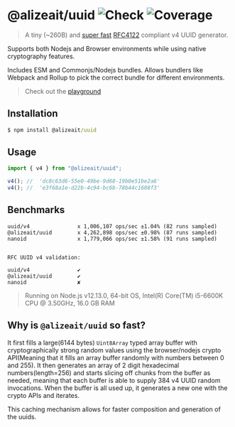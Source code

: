 # @alizeait/uuid ![Check](https://github.com/alizeait/uuid/workflows/Check/badge.svg) ![Coverage](https://img.shields.io/codecov/c/github/alizeait/uuid)

> A tiny (~260B) and [super fast](#benchmarks) [RFC4122](http://www.ietf.org/rfc/rfc4122.txt) compliant v4 UUID generator.

Supports both Nodejs and Browser environments while using native cryptography features.

Includes ESM and Commonjs/Nodejs bundles. Allows bundlers like Webpack and Rollup to pick the correct bundle for different environments.

> Check out the [playground](https://wizardly-spence-a7234e.netlify.app/)

## Installation
```cmd
$ npm install @alizeait/uuid
```
## Usage

```js
import { v4 } from "@alizeait/uuid";

v4(); //  'dc8c63d6-55e0-49be-9d68-19b0e51be2a6'
v4(); //  'e3f68a1e-d22b-4c94-bc6b-78b44c1608f3'
```

## Benchmarks

```
uuid/v4               x 1,006,107 ops/sec ±1.04% (82 runs sampled)
@alizeait/uuid        x 4,262,898 ops/sec ±0.98% (87 runs sampled)
nanoid                x 1,779,066 ops/sec ±1.58% (91 runs sampled)


RFC UUID v4 validation:

uuid/v4               ✔
@alizeait/uuid        ✔
nanoid                ✘

```

> Running on Node.js v12.13.0, 64-bit OS, Intel(R) Core(TM) i5-6600K CPU @ 3.50GHz, 16.0 GB RAM

## Why is `@alizeait/uuid` so fast?

It first fills a large(6144 bytes) `Uint8Array` typed array buffer with cryptographically strong random values using the browser/nodejs crypto API(Meaning that it fills an array buffer randomly with numbers between 0 and 255). It then generates an array of 2 digit hexadecimal numbers(length=256) and starts slicing off chunks from the buffer as needed, meaning that each buffer is able to supply 384 v4 UUID random invocations. When the buffer is all used up, it generates a new one with the crypto APIs and iterates.

This caching mechanism allows for faster composition and generation of the uuids.
